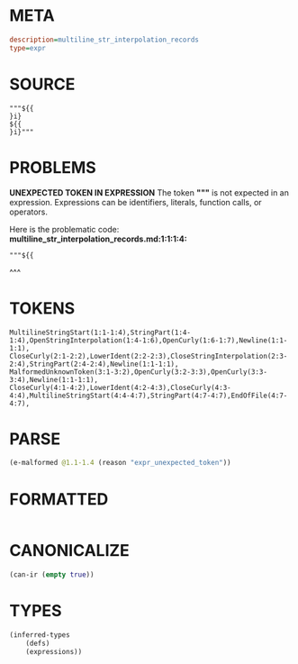 # META
~~~ini
description=multiline_str_interpolation_records
type=expr
~~~
# SOURCE
~~~roc
"""${{
}i}
${{
}i}"""
~~~
# PROBLEMS
**UNEXPECTED TOKEN IN EXPRESSION**
The token **"""** is not expected in an expression.
Expressions can be identifiers, literals, function calls, or operators.

Here is the problematic code:
**multiline_str_interpolation_records.md:1:1:1:4:**
```roc
"""${{
```
^^^


# TOKENS
~~~zig
MultilineStringStart(1:1-1:4),StringPart(1:4-1:4),OpenStringInterpolation(1:4-1:6),OpenCurly(1:6-1:7),Newline(1:1-1:1),
CloseCurly(2:1-2:2),LowerIdent(2:2-2:3),CloseStringInterpolation(2:3-2:4),StringPart(2:4-2:4),Newline(1:1-1:1),
MalformedUnknownToken(3:1-3:2),OpenCurly(3:2-3:3),OpenCurly(3:3-3:4),Newline(1:1-1:1),
CloseCurly(4:1-4:2),LowerIdent(4:2-4:3),CloseCurly(4:3-4:4),MultilineStringStart(4:4-4:7),StringPart(4:7-4:7),EndOfFile(4:7-4:7),
~~~
# PARSE
~~~clojure
(e-malformed @1.1-1.4 (reason "expr_unexpected_token"))
~~~
# FORMATTED
~~~roc

~~~
# CANONICALIZE
~~~clojure
(can-ir (empty true))
~~~
# TYPES
~~~clojure
(inferred-types
	(defs)
	(expressions))
~~~
